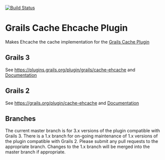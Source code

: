 [![Build Status](https://travis-ci.org/grails-plugins/grails-cache-ehcache.svg)](https://travis-ci.org/grails-plugins/grails-cache-ehcache)

Grails Cache Ehcache Plugin
====================

Makes Ehcache the cache implementation for the [Grails Cache Plugin](https://github.com/grails-plugins/grails-cache)

## Grails 3

See https://plugins.grails.org/plugin/grails/cache-ehcache and [Documentation](http://grails-plugins.github.io/grails-cache-ehcache/latest/)

## Grails 2

See https://grails.org/plugin/cache-ehcache and [Documentation](http://grails-plugins.github.io/grails-cache-ehcache/)

## Branches

The current master branch is for 3.x versions of the plugin compatible with Grails 3. There is a 1.x branch for on-going maintenance of 1.x versions of the plugin compatible with Grails 2. Please submit any pull requests to the appropriate branch. Changes to the 1.x branch will be merged into the master branch if appropriate.
